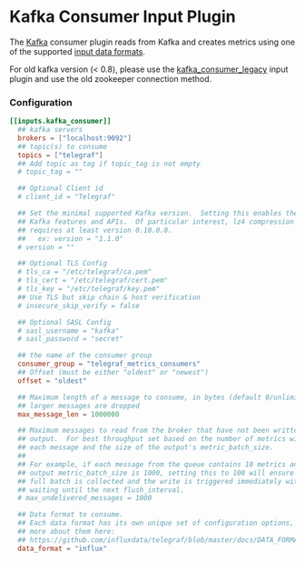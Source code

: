 # Kafka Consumer Input Plugin

The [Kafka][kafka] consumer plugin reads from Kafka
and creates metrics using one of the supported [input data formats][].

For old kafka version (< 0.8), please use the [kafka_consumer_legacy][] input plugin
and use the old zookeeper connection method.

### Configuration

```toml
[[inputs.kafka_consumer]]
  ## kafka servers
  brokers = ["localhost:9092"]
  ## topic(s) to consume
  topics = ["telegraf"]
  ## Add topic as tag if topic_tag is not empty
  # topic_tag = ""

  ## Optional Client id
  # client_id = "Telegraf"

  ## Set the minimal supported Kafka version.  Setting this enables the use of new
  ## Kafka features and APIs.  Of particular interest, lz4 compression
  ## requires at least version 0.10.0.0.
  ##   ex: version = "1.1.0"
  # version = ""

  ## Optional TLS Config
  # tls_ca = "/etc/telegraf/ca.pem"
  # tls_cert = "/etc/telegraf/cert.pem"
  # tls_key = "/etc/telegraf/key.pem"
  ## Use TLS but skip chain & host verification
  # insecure_skip_verify = false

  ## Optional SASL Config
  # sasl_username = "kafka"
  # sasl_password = "secret"

  ## the name of the consumer group
  consumer_group = "telegraf_metrics_consumers"
  ## Offset (must be either "oldest" or "newest")
  offset = "oldest"

  ## Maximum length of a message to consume, in bytes (default 0/unlimited);
  ## larger messages are dropped
  max_message_len = 1000000

  ## Maximum messages to read from the broker that have not been written by an
  ## output.  For best throughput set based on the number of metrics within
  ## each message and the size of the output's metric_batch_size.
  ##
  ## For example, if each message from the queue contains 10 metrics and the
  ## output metric_batch_size is 1000, setting this to 100 will ensure that a
  ## full batch is collected and the write is triggered immediately without
  ## waiting until the next flush_interval.
  # max_undelivered_messages = 1000

  ## Data format to consume.
  ## Each data format has its own unique set of configuration options, read
  ## more about them here:
  ## https://github.com/influxdata/telegraf/blob/master/docs/DATA_FORMATS_INPUT.md
  data_format = "influx"
```

[kafka]: https://kafka.apache.org
[kafka_consumer_legacy]: /plugins/inputs/kafka_consumer_legacy/README.md
[input data formats]: /docs/DATA_FORMATS_INPUT.md
